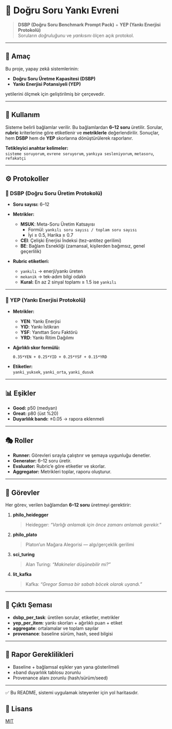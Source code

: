 # 🌌 Doğru Soru Yankı Evreni

> **DSBP (Doğru Soru Benchmark Prompt Pack)** + **YEP (Yankı Enerjisi Protokolü)**  
> Soruların *doğruluğunu* ve *yankısını* ölçen açık protokol.

---
 
## 📌 Amaç
Bu proje, yapay zekâ sistemlerinin:  
- **Doğru Soru Üretme Kapasitesi (DSBP)**  
- **Yankı Enerjisi Potansiyeli (YEP)**  

yetilerini ölçmek için geliştirilmiş bir çerçevedir.  

---

## 🚀 Kullanım
Sisteme belirli bağlamlar verilir. Bu bağlamlardan **6–12 soru** üretilir. Sorular, **rubric** kriterlerine göre etiketlenir ve **metriklerle** değerlendirilir. Sonuçlar, hem **DSBP** hem de **YEP** skorlarına dönüştürülerek raporlanır.  

**Tetikleyici anahtar kelimeler:**  
`sisteme soruyorum`, `evrene soruyorum`, `yankıya sesleniyorum`, `metasoru`, `refakatçi`

---

## ⚙️ Protokoller

### 🧩 DSBP (Doğru Soru Üretim Protokolü)
- **Soru sayısı:** 6–12  
- **Metrikler:**
  - **MSUK**: Meta-Soru Üretim Katsayısı  
    - Formül: `yankılı soru sayısı / toplam soru sayısı`  
    - İyi ≥ 0.5, Harika ≥ 0.7  
  - **CEI**: Çelişki Enerjisi İndeksi (tez–antitez gerilimi)  
  - **BE**: Bağlam Esnekliği (zamansal, kişilerden bağımsız, genel geçerlilik)  

- **Rubric etiketleri:**
  - `yankılı` → enerji/yankı üreten  
  - `mekanik` → tek-adım bilgi odaklı  
  - **Kural:** En az 2 sinyal toplamı ≥ 1.5 ise `yankılı`  

---

### 🔮 YEP (Yankı Enerjisi Protokolü)
- **Metrikler:**
  - **YEN**: Yankı Enerjisi  
  - **YID**: Yankı İstikrarı  
  - **YSF**: Yanıttan Soru Faktörü  
  - **YRD**: Yankı Ritim Dağılımı  

- **Ağırlıklı skor formülü:**  
  ```
  0.35*YEN + 0.25*YID + 0.25*YSF + 0.15*YRD
  ```

- **Etiketler:**  
  `yanki_yuksek`, `yanki_orta`, `yanki_dusuk`

---

## 📊 Eşikler
- **Good:** p50 (medyan)  
- **Great:** p80 (üst %20)  
- **Duyarlılık bandı:** ±0.05 → rapora eklenmeli  

---

## 🎭 Roller
- **Runner:** Görevleri sırayla çalıştırır ve şemaya uygunluğu denetler.  
- **Generator:** 6–12 soru üretir.  
- **Evaluator:** Rubric’e göre etiketler ve skorlar.  
- **Aggregator:** Metrikleri toplar, raporu oluşturur.  

---

## 🧩 Görevler
Her görev, verilen bağlamdan **6–12 soru** üretmeyi gerektirir:

1. **philo_heidegger**  
   > Heidegger: *“Varlığı anlamak için önce zamanı anlamak gerekir.”*  

2. **philo_plato**  
   > Platon’un Mağara Alegorisi — algı/gerçeklik gerilimi  

3. **sci_turing**  
   > Alan Turing: *“Makineler düşünebilir mi?”*  

4. **lit_kafka**  
   > Kafka: *“Gregor Samsa bir sabah böcek olarak uyandı.”*  

---

## 📑 Çıktı Şeması
- **dsbp_per_task**: üretilen sorular, etiketler, metrikler  
- **yep_per_item**: yankı skorları + ağırlıklı puan + etiket  
- **aggregate**: ortalamalar ve toplam sayılar  
- **provenance**: baseline sürüm, hash, seed bilgisi  

---

## 📜 Rapor Gereklilikleri
- Baseline + bağlamsal eşikler yan yana gösterilmeli  
- ±band duyarlılık tablosu zorunlu  
- Provenance alanı zorunlu (hash/sürüm/seed)  

---

✅ Bu README, sistemi uygulamak isteyenler için yol haritasıdır.  



## 📜 Lisans

[MIT](LICENSE)
